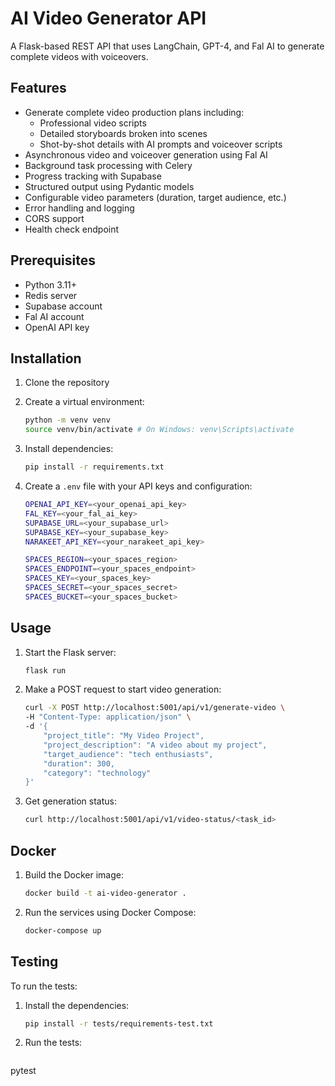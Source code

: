 # AI Video Generator API

A Flask-based REST API that uses LangChain, GPT-4, and Fal AI to generate complete videos with voiceovers.

## Features

- Generate complete video production plans including:
  - Professional video scripts
  - Detailed storyboards broken into scenes
  - Shot-by-shot details with AI prompts and voiceover scripts
- Asynchronous video and voiceover generation using Fal AI
- Background task processing with Celery
- Progress tracking with Supabase
- Structured output using Pydantic models
- Configurable video parameters (duration, target audience, etc.)
- Error handling and logging
- CORS support
- Health check endpoint

## Prerequisites

- Python 3.11+
- Redis server
- Supabase account
- Fal AI account
- OpenAI API key

## Installation

1. Clone the repository
2. Create a virtual environment:
    ```bash
    python -m venv venv
    source venv/bin/activate # On Windows: venv\Scripts\activate
    ```
3. Install dependencies:
    ```bash
    pip install -r requirements.txt
    ```

4. Create a `.env` file with your API keys and configuration:
    ```bash
    OPENAI_API_KEY=<your_openai_api_key>
    FAL_KEY=<your_fal_ai_key>
    SUPABASE_URL=<your_supabase_url>
    SUPABASE_KEY=<your_supabase_key>
    NARAKEET_API_KEY=<your_narakeet_api_key>

    SPACES_REGION=<your_spaces_region>
    SPACES_ENDPOINT=<your_spaces_endpoint>
    SPACES_KEY=<your_spaces_key>
    SPACES_SECRET=<your_spaces_secret>
    SPACES_BUCKET=<your_spaces_bucket>
    ```

## Usage

1. Start the Flask server:
    ```bash
    flask run
    ```

2. Make a POST request to start video generation:
    ```bash
    curl -X POST http://localhost:5001/api/v1/generate-video \
    -H "Content-Type: application/json" \
    -d '{
        "project_title": "My Video Project",
        "project_description": "A video about my project",
        "target_audience": "tech enthusiasts",
        "duration": 300,
        "category": "technology"
    }'
    ```

3. Get generation status:
    ```bash
    curl http://localhost:5001/api/v1/video-status/<task_id>
    ```

## Docker

1. Build the Docker image:
    ```bash
    docker build -t ai-video-generator .
    ```

2. Run the services using Docker Compose:
    ```bash
    docker-compose up
    ```


## Testing

To run the tests:

1. Install the dependencies:
    ```bash
    pip install -r tests/requirements-test.txt
    ```

2. Run the tests:
    ```bash
pytest
```